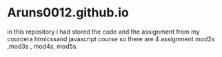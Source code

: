 # Aruns0012.github.io
in this repository  i had stored the code and the assignment from my courcera htmlcssand javascript course so there are 4 assignment mod2s ,mod3s , mod4s, mod5s.
